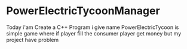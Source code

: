 # PowerElectricTycoonManager
Today i'am Create a C++ Program i give name PowerElectricTycoon is simple game where if player fill the consumer player get money but my project have problem 
